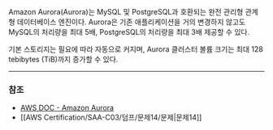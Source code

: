 Amazon Aurora(Aurora)는 MySQL 및 PostgreSQL과 호환되는 완전 관리형 관계형 데이터베이스 엔진이다. Aurora은 기존 애플리케이션을 거의 변경하지 않고도 MySQL의 처리량을 최대 5배, PostgreSQL의 처리량을 최대 3배 제공할 수 있다.

기본 스토리지는 필요에 따라 자동으로 커지며, Aurora 클러스터 볼륨 크기는 최대 128 tebibytes (TiB)까지 증가할 수 있다.

---
### 참조
- [AWS DOC - Amazon Aurora](https://docs.aws.amazon.com/ko_kr/AmazonRDS/latest/AuroraUserGuide/CHAP_AuroraOverview.html)
- [[AWS Certification/SAA-C03/덤프/문제14/문제|문제14]]